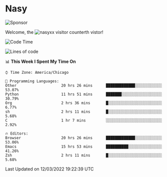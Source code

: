 # Nasy

<!--
<p align="center">
<img height="200" src="https://github-readme-stats.vercel.app/api?username=nasyxx&count_private=true&show_icons=true&theme=dracula&include_all_commits=true"/>
<img height="200" src="https://github-readme-stats.vercel.app/api/top-langs/?username=nasyxx&theme=dracula&hide=html,jupyter+notebook&count_private=true&show_icons=true"/>
</p>

  
----------------
-->

![Sponsor](https://img.shields.io/static/v1.svg?label=Sponsor&message=%E2%9D%A4&logo=GitHub&style=flat&color=pink)
 
Welcome, the ![nasyxx visitor counter](https://count.getloli.com/get/@nasyxx?theme=rule34)th vistor!
 
<!--START_SECTION:waka-->
![Code Time](http://img.shields.io/badge/Code%20Time-2%2C011%20hrs%2040%20mins-blue)

![Lines of code](https://img.shields.io/badge/From%20Hello%20World%20I%27ve%20Written-5%20Million%20lines%20of%20code-blue)

📊 **This Week I Spent My Time On** 

```text
⌚︎ Time Zone: America/Chicago

💬 Programming Languages: 
Other                    20 hrs 26 mins      █████████████░░░░░░░░░░░░   53.07% 
Python                   11 hrs 51 mins      ███████░░░░░░░░░░░░░░░░░░   30.79% 
Org                      2 hrs 36 mins       █░░░░░░░░░░░░░░░░░░░░░░░░   6.77% 
sh                       2 hrs 11 mins       █░░░░░░░░░░░░░░░░░░░░░░░░   5.68% 
C                        1 hr 7 mins         ░░░░░░░░░░░░░░░░░░░░░░░░░   2.92%

🔥 Editors: 
Browser                  20 hrs 26 mins      █████████████░░░░░░░░░░░░   53.06% 
Emacs                    15 hrs 53 mins      ██████████░░░░░░░░░░░░░░░   41.26% 
Zsh                      2 hrs 11 mins       █░░░░░░░░░░░░░░░░░░░░░░░░   5.68%

```


 Last Updated on 12/03/2022 19:22:39 UTC
<!--END_SECTION:waka-->

<!-- ![visitors](https://visitor-badge.laobi.icu/badge?page_id=nasyxx.nasyxx) -->
